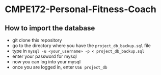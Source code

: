 # CMPE172-Personal-Fitness-Coach

## How to import the database
- git clone this repository
- go to the directory where you have the `project_db_backup.sql` file
- type in `mysql -u <your_username> -p < project_db_backup.sql`
- enter your password for mysql
- now you can log into your mysql 
- once you are logged in, enter `USE project_db`
